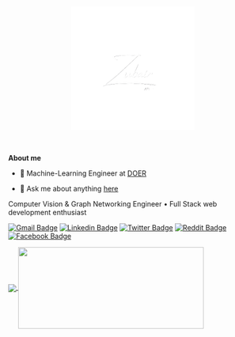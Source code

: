 <p align="center"><a href="https://zubaircrackscode.github.io"><img height="20%" width="250px" alt="Hello, I'm Zubair. I do open source!" src="./assets/gh-readme-header-transparent.png" /></a></p>

<br />

**About me**

- 💼 Machine-Learning Engineer at [DOER](http://doer.com.bd/)

- 💬 Ask me about anything [here](https://github.com/ZubairCracksCode/ZubairCracksCode/issues)

Computer Vision & Graph Networking Engineer &bull; Full Stack web development enthusiast

[![Gmail Badge](https://img.shields.io/badge/-Mail%20Me-c14438?style=flat&logo=Gmail&logoColor=white)](mailto:zubairazimmiazi@gmail.com) 
[![Linkedin Badge](https://img.shields.io/badge/-LinkedIn-0072b1?style=flat&logo=Linkedin&logoColor=white)](https://www.linkedin.com/in/zubair-azim-miazi/) [![Twitter Badge](https://img.shields.io/badge/Twitter-1DA1F2?style=flat&logo=twitter&logoColor=white)](https://twitter.com/not_bot_c) [![Reddit Badge](https://img.shields.io/badge/Reddit-FF4500?style=flat&logo=reddit&logoColor=white)](https://www.reddit.com/user/Dependent-Setting-12/) [![Facebook Badge](https://img.shields.io/badge/Facebook-1877F2?style=flat&logo=facebook&logoColor=white)](https://www.facebook.com/ZubairAzimMiazi/)

<!--
**ZubairAzimMiazi/ZubairAzimMiazi** is a ✨ _special_ ✨ repository because its `README.md` (this file) appears on your GitHub profile.

Here are some ideas to get you started:

- 🔭 I’m currently working on ...
- 🌱 I’m currently learning ...
- 👯 I’m looking to collaborate on ...
- 🤔 I’m looking for help with ...
- 💬 Ask me about ...
- 📫 How to reach me: ...
- 😄 Pronouns: ...
- ⚡ Fun fact: ...
-->

<a href="https://github.com/anuraghazra/github-readme-stats">
  <img align="center" src="https://github-readme-stats.vercel.app/api?username=ZubairAzimMiazi&theme=onedark&count_private=true&show_icons=true" width="420px" />
</a>
<a href="https://github.com/anuraghazra/github-readme-stats">
  <img align="center" src="https://github-readme-stats.vercel.app/api/top-langs/?username=ZubairAzimMiazi&layout=compact&count_private=true&theme=onedark&count_private=true&show_icons=true" height="165px" width="375px" />
</a>

<!--
<a href="https://github.com/anuraghazra/github-readme-stats">
  <img align="center" src="https://github-readme-stats.vercel.app/api/pin/?username=anuraghazra&repo=github-readme-stats&theme=buefy" />
</a>
<a href="https://github.com/anuraghazra/anuraghazra.github.io">
  <img align="center" src="https://github-readme-stats.vercel.app/api/pin/?username=anuraghazra&repo=anuraghazra.github.io&theme=buefy" />
</a>
-->

<br />
<br />
